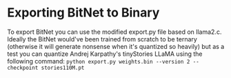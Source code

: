 # Exporting BitNet to Binary

To export BitNet you can use the modified export.py file based on llama2.c. Ideally the BitNet would've been trained from scratch to be ternary (otherwise it will generate nonsense when it's quantized so heavily) but as a test you can quantize Andrej Karpathy's tinyStories LLaMA using the following command: `python export.py weights.bin --version 2 --checkpoint stories110M.pt`

